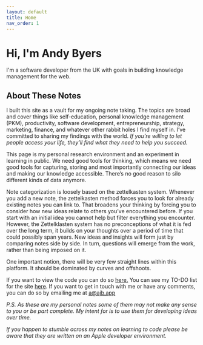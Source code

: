 ```yaml
---
layout: default
title: Home
nav_order: 1
---
```


# Hi, I'm Andy Byers

I'm a software developer from the UK with goals in building knowledge management for the web.

## About These Notes

I built this site as a vault for my ongoing note taking. The topics are broad and cover things like self-education, personal knowledge management (PKM), productivity, software development, entrepreneurship, strategy, marketing, finance, and whatever other rabbit holes I find myself in. I’ve committed to sharing my findings with the world. *If you’re willing to let people access your life, they’ll find what they need to help you succeed.*

This page is my personal research environment and an experiment in learning in public. We need good tools for thinking, which means we need good tools for capturing, storing and most importantly connecting our ideas and making our knowledge accessible. There’s no good reason to silo different kinds of data anymore.

Note categorization is loosely based on the zettelkasten system. Whenever you add a new note, the zettelkasten method forces you to look for already existing notes you can link to. That broadens your thinking by forcing you to consider how new ideas relate to others you’ve encountered before. If you start with an initial idea you cannot help but filter everything you encounter. However, the Zettelklasten system has no preconceptions of what it is fed over the long term, it builds on your thoughts over a period of time that could possibly span years. New ideas and insights will form just by comparing notes side by side. In turn, questions will emerge from the work, rather than being imposed on it.

One important notion, there will be very few straight lines within this platform. It should be dominated by curves and offshoots. 

If you want to view the code you can do so [here.](https://github.com/andybyers21/notes.ajb.app) You can see my TO-DO list for the site [here](./notes/site-info/site-todos). If you want to get in touch with me or have any comments, you can do so by emailing me at <a href="mailto:a@ajb.app">a@ajb.app</a>

*P.S. As these are my personal notes some of them may not make any sense to you or be part complete. My intent for is to use them for developing ideas over time.*

*If you happen to stumble across my notes on learning to code please be aware that they are written on an Apple developer environment.*